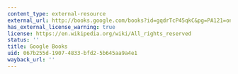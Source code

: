 ```yaml
---
content_type: external-resource
external_url: http://books.google.com/books?id=gqdrTcP45qkC&pg=PA121=onepage
has_external_license_warning: true
license: https://en.wikipedia.org/wiki/All_rights_reserved
status: ''
title: Google Books
uid: 067b255d-1907-4833-bfd2-5b645aa9a4e1
wayback_url: ''
---
```

